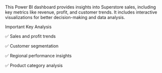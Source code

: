This Power BI dashboard provides insights into Superstore sales, including key metrics like revenue, profit, and customer trends. It includes interactive visualizations for better decision-making and data analysis.

Important Key Analysis

✅ Sales and profit trends

✅ Customer segmentation

✅ Regional performance insights

✅ Product category analysis
